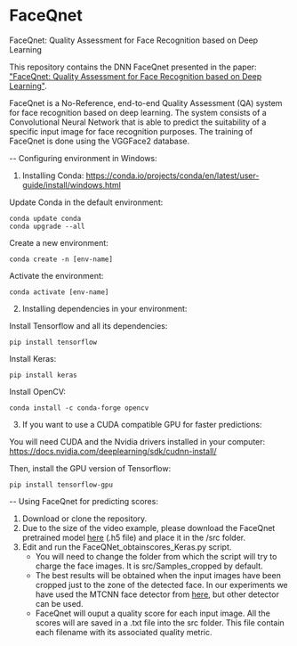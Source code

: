 # FaceQnet
FaceQnet: Quality Assessment for Face Recognition based on Deep Learning

This repository contains the DNN FaceQnet presented in the paper: <a href="https://arxiv.org/abs/1904.01740" rel="nofollow">"FaceQnet: Quality Assessment for Face Recognition based on Deep Learning"</a>.

FaceQnet is a No-Reference, end-to-end Quality Assessment (QA) system for face recognition based on deep learning. 
The system consists of a Convolutional Neural Network that is able to predict the suitability of a specific input image for face recognition purposes. 
The training of FaceQnet is done using the VGGFace2 database.

-- Configuring environment in Windows:

1) Installing Conda: https://conda.io/projects/conda/en/latest/user-guide/install/windows.html

  Update Conda in the default environment:

    conda update conda
    conda upgrade --all

  Create a new environment:

    conda create -n [env-name]

  Activate the environment:

    conda activate [env-name]

2) Installing dependencies in your environment:

  Install Tensorflow and all its dependencies: 
    
    pip install tensorflow
    
  Install Keras:
  
    pip install keras
    
  Install OpenCV:

    conda install -c conda-forge opencv
  
 3) If you want to use a CUDA compatible GPU for faster predictions:
  
   You will need CUDA and the Nvidia drivers installed in your computer: https://docs.nvidia.com/deeplearning/sdk/cudnn-install/
  
   Then, install the GPU version of Tensorflow:
    
    pip install tensorflow-gpu
  
-- Using FaceQnet for predicting scores:

  1) Download or clone the repository. 
  2) Due to the size of the video example, please download the FaceQnet pretrained model <a href="https://github.com/javier2491/FaceQnet/releases/download/v1.0/FaceQnet.h5" rel="nofollow">here</a> (.h5 file) and place it in the /src folder.
  3) Edit and run the FaceQNet_obtainscores_Keras.py script.
     - You will need to change the folder from which the script will try to charge the face images. It is src/Samples_cropped by default. 
     - The best results will be obtained when the input images have been cropped just to the zone of the detected face. In our experiments we have used the MTCNN face detector from <a href="https://kpzhang93.github.io/MTCNN_face_detection_alignment/index.html" rel="nofollow">here</a>, but other detector can be used.
     - FaceQnet will ouput a quality score for each input image. All the scores will are saved in a .txt file into the src folder. This file contain each filename with its associated quality metric.





